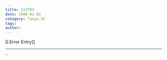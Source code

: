 ```yaml
---
title: 112783
date: 1990-01-01
category: Tanya-SC
tags: 
author: 
---
```


[[:Error Entry]]

---



``
